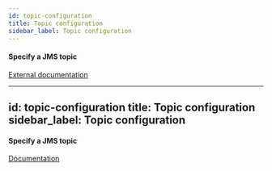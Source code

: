 ```yaml
---
id: topic-configuration
title: Topic configuration
sidebar_label: Topic configuration
---
```

#### Specify a JMS topic
<a href="http://docs.jboss.org/hornetq/2.2.14.Final/user-manual/en/html_single/index.html#jms-core-mapping" target="_blank">External documentation</a>

---
id: topic-configuration
title: Topic configuration
sidebar_label: Topic configuration
---
#### Specify a JMS topic
<a href="http://docs.jboss.org/hornetq/2.2.14.Final/user-manual/en/html_single/index.html#jms-core-mapping" target="_blank">Documentation</a>

